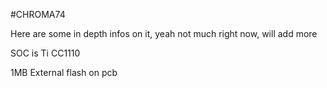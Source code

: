 #CHROMA74

Here are some in depth infos on it, yeah not much right now, will add more

SOC is Ti CC1110 

1MB External flash on pcb
